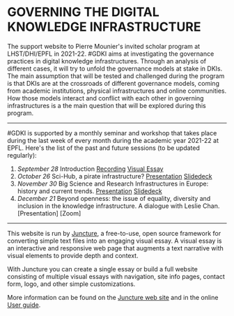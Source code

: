 # GOVERNING THE DIGITAL KNOWLEDGE INFRASTRUCTURE

The support website to Pierre Mounier's invited scholar program at LHST/DHI/EPFL in 2021-22. #GDKI aims at investigating the governance practices in digital knowledge infrastructures. Through an analysis of different cases, it will try to unfold the governance models at stake in DKIs. The main assumption that will be tested and challenged during the program is that DKIs are at the crossroads of different governance models, coming from academic institutions, physical infrastructures and online communities. How those models interact and conflict with each other in governing infrastructures is a the main question that will be explored during this program.

***

#GDKI is supported by a monthly seminar and workshop that takes place during the last week of every month during the academic year 2021-22 at EPFL. Here's the list of the past and future sessions (to be updated regularly):

1. *September 28* Introduction [Recording](https://tube.switch.ch/videos/FRrQfsEYpr) [Visual Essay](/introduction/)
2. *October 26* Sci-Hub, a pirate infrastructure? [Presentation](https://memento.epfl.ch/event/governing-digital-knowledge-infrastructures-sci-hu/) [Slidedeck](https://github.com/piotrr70/GDKI/blob/1c3b7d54eef8965fa911cc18b84c32099f27aae3/scihub/SCI-HUB%20A%20PIRATE%20INFRASTRUCTURE_.pdf)
3. *November 30* Big Science and Research Infrastructures in Europe: history and current trends. [Presentation](https://memento.epfl.ch/event/big-science-and-research-infrastructures-in-europe/) [Slidedeck](https://drive.google.com/file/d/1qpnS1eoBU3MVGzLJzlKqWJ6R7l2zJDUP/view?usp=sharing)
4. *December 21* Beyond openness: the issue of equality, diversity and inclusion in the knowledge infrastructure. A dialogue with Leslie Chan. [Presentation] [Zoom] 

***

This website is run by [Juncture](https://juncture-digital.org), a free-to-use, open source framework for converting simple text files into an engaging visual essay. A visual essay is an interactive and responsive web page that augments a text narrative with visual elements to provide depth and context.

With Juncture you can create a single essay or build a full website consisting of multiple visual essays with navigation, site info pages, contact form, logo, and other simple customizations.

More information can be found on the [Juncture web site](https://juncture-digital.org) and in the online [User guide](https://github.com/JSTOR-Labs/juncture/wiki).
